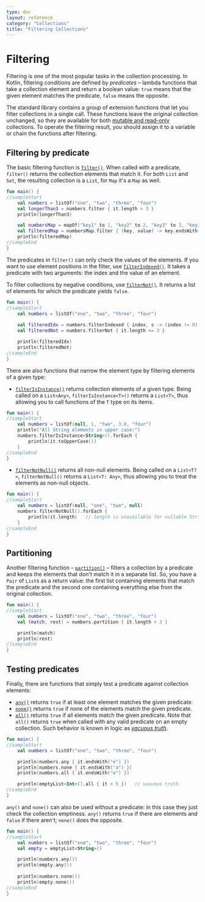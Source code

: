 ```yaml
---
type: doc
layout: reference
category: "Collections"
title: "Filtering Collections"
---
```


# Filtering

Filtering is one of the most popular tasks in the collection processing.
In Kotlin, filtering conditions are defined by _predicates_ – lambda functions that take a collection element and return a boolean value: `true` means that the given element matches the predicate, `false` means the opposite.

The standard library contains a group of extension functions that let you filter collections in a single call.
These functions leave the original collection unchanged, so they are available for both [mutable and read-only](collections-overview.html#collection-types) collections.
To operate the filtering result, you should assign it to a variable or chain the functions after filtering.

## Filtering by predicate

The basic filtering function is [`filter()`](api/latest/jvm/stdlib/kotlin.collections/filter.html).
When called with a predicate, `filter()` returns the collection elements that match it.
For both `List` and `Set`, the resulting collection is a `List`, for `Map` it's a `Map` as well.

<div class="sample" markdown="1" theme="idea" data-min-compiler-version="1.3">

```kotlin
fun main() {
//sampleStart
    val numbers = listOf("one", "two", "three", "four")  
    val longerThan3 = numbers.filter { it.length > 3 }
    println(longerThan3)

    val numbersMap = mapOf("key1" to 1, "key2" to 2, "key3" to 3, "key11" to 11)
    val filteredMap = numbersMap.filter { (key, value) -> key.endsWith("1") && value > 10}
    println(filteredMap)
//sampleEnd
}
```
</div>

The predicates in `filter()` can only check the values of the elements.
If you want to use element positions in the filter, use [`filterIndexed()`](api/latest/jvm/stdlib/kotlin.collections/filter-indexed.html).
It takes a predicate with two arguments: the index and the value of an element. 

To filter collections by negative conditions, use [`filterNot()`](api/latest/jvm/stdlib/kotlin.collections/filter-not.html).
It returns a list of elements for which the predicate yields `false`.

<div class="sample" markdown="1" theme="idea" data-min-compiler-version="1.3">

```kotlin
fun main() {
//sampleStart
    val numbers = listOf("one", "two", "three", "four")
    
    val filteredIdx = numbers.filterIndexed { index, s -> (index != 0) && (s.length < 5)  }
    val filteredNot = numbers.filterNot { it.length <= 3 }

    println(filteredIdx)
    println(filteredNot)
//sampleEnd
}
```
</div>

There are also functions that narrow the element type by filtering elements of a given type:

* [`filterIsInstance()`](api/latest/jvm/stdlib/kotlin.collections/filter-is-instance.html) returns collection elements of a given type. Being called on a `List<Any>`, `filterIsInstance<T>()` returns a `List<T>`, thus allowing you to call functions of the  `T` type on its items.

<div class="sample" markdown="1" theme="idea" data-min-compiler-version="1.3">

```kotlin
fun main() {
//sampleStart
    val numbers = listOf(null, 1, "two", 3.0, "four")
    println("All String elements in upper case:")
    numbers.filterIsInstance<String>().forEach {
        println(it.toUpperCase())
    }
//sampleEnd
}
```
</div>
    
* [`filterNotNull()`](api/latest/jvm/stdlib/kotlin.collections/filter-not-null.html) returns all non-null elements. Being called on a `List<T?>`, `filterNotNull()` returns a `List<T: Any>`, thus allowing you to treat the elements as non-null objects.

<div class="sample" markdown="1" theme="idea" data-min-compiler-version="1.3">

```kotlin
fun main() {
//sampleStart
    val numbers = listOf(null, "one", "two", null)
    numbers.filterNotNull().forEach {
        println(it.length)   // length is unavailable for nullable Strings
    }
//sampleEnd
}
```
</div>

## Partitioning

Another filtering function – [`partition()`](api/latest/jvm/stdlib/kotlin.collections/partition.html) – filters a collection by a predicate and keeps the elements that don't match it in a separate list.
So, you have a `Pair` of `List`s as a return value: the first list containing elements that match the predicate and the second one containing everything else from the original collection.

<div class="sample" markdown="1" theme="idea" data-min-compiler-version="1.3">

```kotlin
fun main() {
//sampleStart
    val numbers = listOf("one", "two", "three", "four")
    val (match, rest) = numbers.partition { it.length > 3 }

    println(match)
    println(rest)
//sampleEnd
}
```
</div>

## Testing predicates

Finally, there are functions that simply test a predicate against collection elements:

* [`any()`](api/latest/jvm/stdlib/kotlin.collections/any.html) returns `true` if at least one element matches the given predicate.
* [`none()`](api/latest/jvm/stdlib/kotlin.collections/none.html) returns `true` if none of the elements match the given predicate.
* [`all()`](api/latest/jvm/stdlib/kotlin.collections/all.html) returns `true` if all elements match the given predicate. Note that `all()` returns `true` when called with any valid predicate on an empty collection. Such behavior is known in logic as [_vacuous truth_](https://en.wikipedia.org/wiki/Vacuous_truth).

<div class="sample" markdown="1" theme="idea" data-min-compiler-version="1.3">

```kotlin
fun main() {
//sampleStart
    val numbers = listOf("one", "two", "three", "four")

    println(numbers.any { it.endsWith("e") })
    println(numbers.none { it.endsWith("a") })
    println(numbers.all { it.endsWith("e") })

    println(emptyList<Int>().all { it > 5 })   // vacuous truth
//sampleEnd
}
```
</div>

`any()` and `none()` can also be used without a predicate: in this case they just check the collection emptiness.
`any()` returns `true` if there are elements and `false` if there aren't; `none()` does the opposite.

<div class="sample" markdown="1" theme="idea" data-min-compiler-version="1.3">

```kotlin
fun main() {
//sampleStart
    val numbers = listOf("one", "two", "three", "four")
    val empty = emptyList<String>()

    println(numbers.any())
    println(empty.any())
    
    println(numbers.none())
    println(empty.none())
//sampleEnd
}
```
</div>

